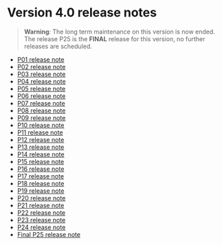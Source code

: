 Version 4.0 release notes
=========================

> **Warning**: The long term maintenance on this version is now ended.
> The release P25 is the **FINAL** release for this version, no further releases are scheduled.

- [P01 release note](/lesson/versions/legacy/v4-0/releasenote/releasenote-patchlevel-01)
- [P02 release note](/lesson/versions/legacy/v4-0/releasenote/releasenote-patchlevel-02)
- [P03 release note](/lesson/versions/legacy/v4-0/releasenote/releasenote-patchlevel-03)
- [P04 release note](/lesson/versions/legacy/v4-0/releasenote/releasenote-patchlevel-04)
- [P05 release note](/lesson/versions/legacy/v4-0/releasenote/releasenote-patchlevel-05)
- [P06 release note](/lesson/versions/legacy/v4-0/releasenote/releasenote-patchlevel-06)
- [P07 release note](/lesson/versions/legacy/v4-0/releasenote/releasenote-patchlevel-07)
- [P08 release note](/lesson/versions/legacy/v4-0/releasenote/releasenote-patchlevel-08)
- [P09 release note](/lesson/versions/legacy/v4-0/releasenote/releasenote-patchlevel-09)
- [P10 release note](/lesson/versions/legacy/v4-0/releasenote/releasenote-patchlevel-10)
- [P11 release note](/lesson/versions/legacy/v4-0/releasenote/releasenote-patchlevel-11)
- [P12 release note](/lesson/versions/legacy/v4-0/releasenote/releasenote-patchlevel-12)
- [P13 release note](/lesson/versions/legacy/v4-0/releasenote/releasenote-patchlevel-13)
- [P14 release note](/lesson/versions/legacy/v4-0/releasenote/releasenote-patchlevel-14)
- [P15 release note](/lesson/versions/legacy/v4-0/releasenote/releasenote-patchlevel-15)
- [P16 release note](/lesson/versions/legacy/v4-0/releasenote/releasenote-patchlevel-16)
- [P17 release note](/lesson/versions/legacy/v4-0/releasenote/releasenote-patchlevel-17)
- [P18 release note](/lesson/versions/legacy/v4-0/releasenote/releasenote-patchlevel-18)
- [P19 release note](/lesson/versions/legacy/v4-0/releasenote/releasenote-patchlevel-19)
- [P20 release note](/lesson/versions/legacy/v4-0/releasenote/releasenote-patchlevel-20)
- [P21 release note](/lesson/versions/legacy/v4-0/releasenote/releasenote-patchlevel-21)
- [P22 release note](/lesson/versions/legacy/v4-0/releasenote/releasenote-patchlevel-22)
- [P23 release note](/lesson/versions/legacy/v4-0/releasenote/releasenote-patchlevel-23)
- [P24 release note](/lesson/versions/legacy/v4-0/releasenote/releasenote-patchlevel-24)
- [Final P25 release note](/lesson/versions/legacy/v4-0/releasenote/releasenote-patchlevel-25)
